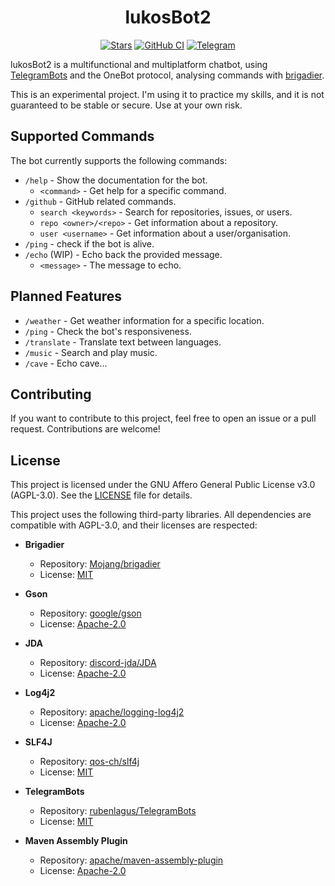 <div align="middle">

# lukosBot2

[![Stars](https://img.shields.io/github/stars/Chiloven945/lukosBot2?style=flat&logo=data:image/svg%2bxml;base64,PHN2ZyB4bWxucz0iaHR0cDovL3d3dy53My5vcmcvMjAwMC9zdmciIHZlcnNpb249IjEiIHdpZHRoPSIxNiIgaGVpZ2h0PSIxNiI+PHBhdGggZD0iTTggLjI1YS43NS43NSAwIDAgMSAuNjczLjQxOGwxLjg4MiAzLjgxNSA0LjIxLjYxMmEuNzUuNzUgMCAwIDEgLjQxNiAxLjI3OWwtMy4wNDYgMi45Ny43MTkgNC4xOTJhLjc1MS43NTEgMCAwIDEtMS4wODguNzkxTDggMTIuMzQ3bC0zLjc2NiAxLjk4YS43NS43NSAwIDAgMS0xLjA4OC0uNzlsLjcyLTQuMTk0TC44MTggNi4zNzRhLjc1Ljc1IDAgMCAxIC40MTYtMS4yOGw0LjIxLS42MTFMNy4zMjcuNjY4QS43NS43NSAwIDAgMSA4IC4yNVoiIGZpbGw9IiNlYWM1NGYiLz48L3N2Zz4=&logoSize=auto&label=Stars&labelColor=444444&color=eac54f)](https://github.com/Chiloven945/lukosBot2/)
[![GitHub CI](https://img.shields.io/github/actions/workflow/status/Chiloven945/lukosBot2/maven.yml?style=flat&labelColor=444444&branch=master&label=GitHub%20CI&logo=github)](https://github.com/Chiloven945/lukosBot2/actions/workflows/maven.yml)
[![Telegram](https://img.shields.io/badge/Telegram-LukosBot-2299d5?style=flat&logo=telegram&logoColor=2ba3df)](https://t.me/lukos945_bot)

</div>

lukosBot2 is a multifunctional and multiplatform chatbot, using [TelegramBots](https://github.com/rubenlagus/TelegramBots) and the OneBot protocol, analysing commands
with [brigadier](https://github.com/Mojang/brigadier).

This is an experimental project. I'm using it to practice my skills, and it is not guaranteed to be stable or secure. Use at your own risk.

## Supported Commands

The bot currently supports the following commands:

- `/help` - Show the documentation for the bot.
    - `<command>` - Get help for a specific command.
- `/github` - GitHub related commands.
    - `search <keywords>` - Search for repositories, issues, or users.
    - `repo <owner>/<repo>` - Get information about a repository.
    - `user <username>` - Get information about a user/organisation.
- `/ping` - check if the bot is alive.
- `/echo` (WIP) - Echo back the provided message.
    - `<message>` - The message to echo.

## Planned Features

- `/weather` - Get weather information for a specific location.
- `/ping` - Check the bot's responsiveness.
- `/translate` - Translate text between languages.
- `/music` - Search and play music.
- `/cave` - Echo cave...

## Contributing

If you want to contribute to this project, feel free to open an issue or a pull request. Contributions are welcome!

## License

This project is licensed under the GNU Affero General Public License v3.0 (AGPL-3.0). See the [LICENSE](LICENSE) file for details.

This project uses the following third-party libraries. All dependencies are compatible with AGPL-3.0, and their licenses are respected:

- **Brigadier**
    - Repository: [Mojang/brigadier](https://github.com/Mojang/brigadier)
    - License: [MIT](https://github.com/Mojang/brigadier/blob/master/LICENSE)

- **Gson**
    - Repository: [google/gson](https://github.com/google/gson)
    - License: [Apache-2.0](https://github.com/google/gson/blob/main/LICENSE)

- **JDA**
  - Repository: [discord-jda/JDA](https://github.com/discord-jda/JDA)
  - License: [Apache-2.0](https://github.com/discord-jda/JDA/blob/master/LICENSE)

- **Log4j2**
    - Repository: [apache/logging-log4j2](https://github.com/apache/logging-log4j2)
    - License: [Apache-2.0](https://github.com/apache/logging-log4j2/blob/2.x/LICENSE.txt)

- **SLF4J**
    - Repository: [qos-ch/slf4j](https://github.com/qos-ch/slf4j)
    - License: [MIT](https://github.com/qos-ch/slf4j/blob/master/LICENSE.txt)

- **TelegramBots**
    - Repository: [rubenlagus/TelegramBots](https://github.com/rubenlagus/TelegramBots)
    - License: [MIT](https://github.com/rubenlagus/TelegramBots/blob/master/LICENSE)

- **Maven Assembly Plugin**
    - Repository: [apache/maven-assembly-plugin](https://github.com/apache/maven-assembly-plugin)
    - License: [Apache-2.0](https://github.com/apache/maven-assembly-plugin/blob/master/LICENSE)
